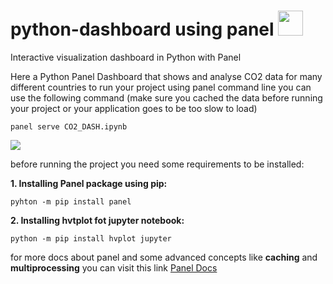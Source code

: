 # python-dashboard using panel <img src="https://panel.holoviz.org/_images/logo_stacked.png" href="https://panel.holoviz.org/" width="40"/>

Interactive visualization dashboard in Python with Panel

Here a Python Panel Dashboard that shows and analyse CO2 data for many different countries 
to run your project using panel command line you can use the following command (make sure you cached the data before running your project or your application goes to be too slow to load) 
```
panel serve CO2_DASH.ipynb
```
<img src="https://user-images.githubusercontent.com/22730220/157565990-3e36c238-5bda-43d7-8bab-56c9c1984ddb.jpeg"/>

before running the project you need some requirements to be installed:

**1. Installing Panel package using pip:**
```
pyhton -m pip install panel 
```
**2. Installing hvtplot fot jupyter notebook:**
```
python -m pip install hvplot jupyter
```
for more docs about panel and some advanced concepts like **caching** and **multiprocessing** you can visit this link [Panel Docs](https://panel.holoviz.org/)
